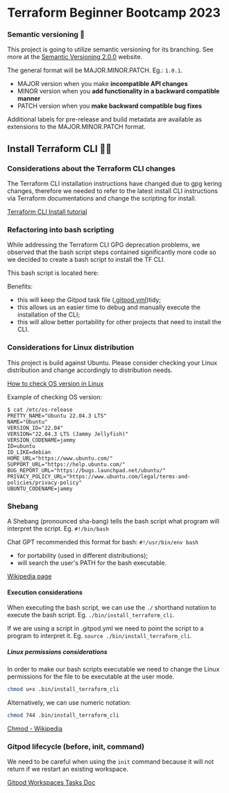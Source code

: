 # Terraform Beginner Bootcamp 2023

### Semantic versioning :mage:
This project is going to utilize semantic versioning for its branching. See more at the  [Semantic Versioning 2.0.0](https://semver.org/) website.

The general format will be MAJOR.MINOR.PATCH. Eg.: `1.0.1`.

- MAJOR version when you make **incompatible API changes**
- MINOR version when you **add functionality in a backward compatible manner**
- PATCH version when you **make backward compatible bug fixes**

Additional labels for pre-release and build metadata are available as extensions to the MAJOR.MINOR.PATCH format.

## Install Terraform CLI :surfing_woman:

### Considerations about the Terraform CLI changes

The Terraform CLI installation instructions have changed due to gpg kering changes, therefore we needed to refer to the latest install CLI instructions via Terraform documentations and change the scripting for install.

[Terraform CLI Install tutorial](https://developer.hashicorp.com/terraform/tutorials/aws-get-started/install-cli)


### Refactoring into bash scripting

While addressing the Terraform CLI GPG deprecation problems, we observed that the bash script steps contained significantly more code so we decided to create a bash script to install the TF CLI.

This bash script is located here: 

Benefits:
- this will keep the Gitpod task file ([.gitpod.yml](./gitpod.yml))tidy;
- this allows us an easier time to debug and  manually execute the installation of the CLI;
- this will allow better portability for other projects that need to install the CLI.


### Considerations for Linux distribution

This project is build against Ubuntu. Please consider checking your Linux distribution and change accordingly to distribution needs.

[How to check OS version in Linux](https://www.cyberciti.biz/faq/how-to-check-os-version-in-linux-command-line/)

Example of checking OS version:
```
$ cat /etc/os-release
PRETTY_NAME="Ubuntu 22.04.3 LTS"
NAME="Ubuntu"
VERSION_ID="22.04"
VERSION="22.04.3 LTS (Jammy Jellyfish)"
VERSION_CODENAME=jammy
ID=ubuntu
ID_LIKE=debian
HOME_URL="https://www.ubuntu.com/"
SUPPORT_URL="https://help.ubuntu.com/"
BUG_REPORT_URL="https://bugs.launchpad.net/ubuntu/"
PRIVACY_POLICY_URL="https://www.ubuntu.com/legal/terms-and-policies/privacy-policy"
UBUNTU_CODENAME=jammy
```


### Shebang

A Shebang (pronounced sha-bang) tells the bash script what program will interpret the script. Eg. `#!/bin/bash`

Chat GPT recommended this format for bash: `#!/usr/bin/env bash`

- for portability (used in different distributions);
- will search the user's PATH for the bash executable.

[Wikipedia page](https://en.wikipedia.org/wiki/Shebang_(Unix))


#### Execution considerations

When executing the bash script, we can use the `./` shorthand notation to execute the bash script. Eg. `./bin/install_terraform_cli`.

If we are using a script in .gitpod.yml we need to point the script to a program to interpret it. Eg. `source ./bin/install_terraform_cli`.


##### Linux permissions considerations

In order to make our bash scripts executable we need to change the Linux permissions for the file to be executable at the user mode.

```sh
chmod u+x .bin/install_terraform_cli
```

Alternatively, we can use numeric notation:
```sh
chmod 744 .bin/install_terraform_cli
```
[Chmod - Wikipedia](https://en.wikipedia.org/wiki/Chmod)


### Gitpod lifecycle (before, init, command)

We need to be careful when using the `init` command because it will not return if we restart an existing workspace.

[Gitpod Workspaces Tasks Doc](https://www.gitpod.io/docs/configure/workspaces/tasks)
